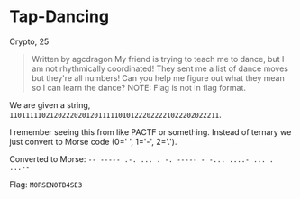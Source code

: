 # Tap-Dancing
Crypto, 25

>  Written by agcdragon
>  My friend is trying to teach me to dance, but I am not rhythmically coordinated! They sent me a list of dance moves but they're all numbers! Can you help me figure out what they mean so I can learn the dance? NOTE: Flag is not in flag format.

We are given a string, `1101111102120222020120111110101222022221022202022211`.

I remember seeing this from like PACTF or something. Instead of ternary we just convert to Morse code (0=' ', 1='-', 2='.').

Converted to Morse: `-- ----- .-. ... . -. ----- - -... ....- ... . ...--`

Flag: `M0RSEN0TB4SE3`